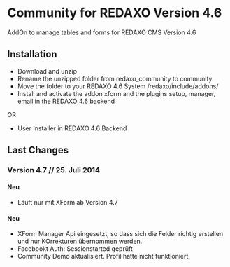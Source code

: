 Community for REDAXO Version 4.6
=============

AddOn to manage tables and forms for REDAXO CMS Version 4.6


Installation
-------

* Download and unzip
* Rename the unzipped folder from redaxo_community to community
* Move the folder to your REDAXO 4.6 System /redaxo/include/addons/
* Install and activate the addon xform and the plugins setup, manager, email in the REDAXO 4.6 backend

OR

* User Installer in REDAXO 4.6 Backend


Last Changes
-------

### Version 4.7 // 25. Juli 2014

#### Neu

* Läuft nur mit XForm ab Version 4.7

#### Neu

* XForm Manager Api eingesetzt, so dass sich die Felder richtig erstellen und nur KOrrekturen übernommen werden.
* Facebookt Auth: Sessionstarted geprüft
* Community Demo aktualisiert. Profil hatte nicht funktioniert.
